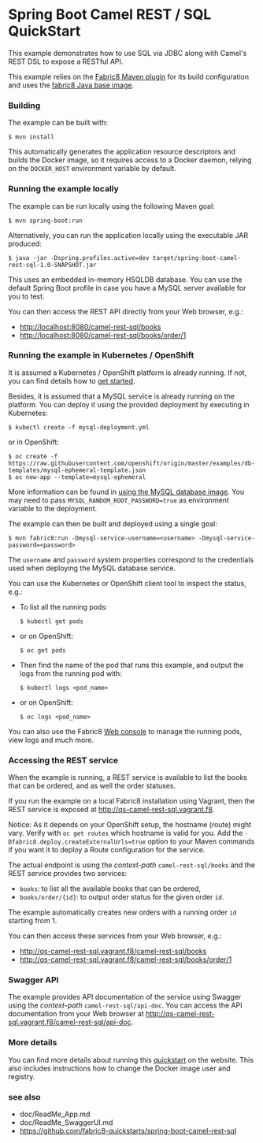# Spring Boot Camel REST / SQL QuickStart

This example demonstrates how to use SQL via JDBC along with Camel's REST DSL to expose a RESTful API.

This example relies on the [Fabric8 Maven plugin](https://maven.fabric8.io) for its build configuration
and uses the [fabric8 Java base image](https://github.com/fabric8io/base-images#java-base-images).

### Building

The example can be built with:

    $ mvn install

This automatically generates the application resource descriptors and builds the Docker image, so it requires access to a Docker daemon, relying on the `DOCKER_HOST` environment variable by default.

### Running the example locally

The example can be run locally using the following Maven goal:

    $ mvn spring-boot:run

Alternatively, you can run the application locally using the executable JAR produced:

    $ java -jar -Dspring.profiles.active=dev target/spring-boot-camel-rest-sql-1.0-SNAPSHOT.jar

This uses an embedded in-memory HSQLDB database. You can use the default Spring Boot profile in case you have a MySQL server available for you to test.

You can then access the REST API directly from your Web browser, e.g.:

- <http://localhost:8080/camel-rest-sql/books>
- <http://localhost:8080/camel-rest-sql/books/order/1>

### Running the example in Kubernetes / OpenShift

It is assumed a Kubernetes / OpenShift platform is already running. If not, you can find details how to [get started](http://fabric8.io/guide/getStarted/index.html).

Besides, it is assumed that a MySQL service is already running on the platform. You can deploy it using the provided deployment by executing in Kubernetes:

    $ kubectl create -f mysql-deployment.yml

or in OpenShift:

    $ oc create -f https://raw.githubusercontent.com/openshift/origin/master/examples/db-templates/mysql-ephemeral-template.json
    $ oc new-app --template=mysql-ephemeral

More information can be found in [using the MySQL database image](https://docs.openshift.com/container-platform/3.3/using_images/db_images/mysql.html). You may need to pass `MYSQL_RANDOM_ROOT_PASSWORD=true` as environment variable to the deployment.

The example can then be built and deployed using a single goal:

    $ mvn fabric8:run -Dmysql-service-username=<username> -Dmysql-service-password=<password>

The `username` and `password` system properties correspond to the credentials
used when deploying the MySQL database service.

You can use the Kubernetes or OpenShift client tool to inspect the status, e.g.:

- To list all the running pods:
    ```
    $ kubectl get pods
    ```

- or on OpenShift:
    ```
    $ oc get pods
    ```

- Then find the name of the pod that runs this example, and output the logs from the running pod with:
    ```
    $ kubectl logs <pod_name>
    ```

- or on OpenShift:
    ```
    $ oc logs <pod_name>
    ```

You can also use the Fabric8 [Web console](http://fabric8.io/guide/console.html) to manage the running pods, view logs and much more.

### Accessing the REST service

When the example is running, a REST service is available to list the books that can be ordered, and as well the order statuses.

If you run the example on a local Fabric8 installation using Vagrant, then the REST service is exposed at <http://qs-camel-rest-sql.vagrant.f8>.

Notice: As it depends on your OpenShift setup, the hostname (route) might vary. Verify with `oc get routes` which hostname is valid for you. Add the `-Dfabric8.deploy.createExternalUrls=true` option to your Maven commands if you want it to deploy a Route configuration for the service.

The actual endpoint is using the _context-path_ `camel-rest-sql/books` and the REST service provides two services:

- `books`: to list all the available books that can be ordered,
- `books/order/{id}`: to output order status for the given order `id`.

The example automatically creates new orders with a running order `id` starting from 1.

You can then access these services from your Web browser, e.g.:

- <http://qs-camel-rest-sql.vagrant.f8/camel-rest-sql/books>
- <http://qs-camel-rest-sql.vagrant.f8/camel-rest-sql/books/order/1>

### Swagger API

The example provides API documentation of the service using Swagger using the _context-path_ `camel-rest-sql/api-doc`. You can access the API documentation from your Web browser at <http://qs-camel-rest-sql.vagrant.f8/camel-rest-sql/api-doc>.

### More details

You can find more details about running this [quickstart](http://fabric8.io/guide/quickstarts/running.html) on the website. This also includes instructions how to change the Docker image user and registry.

### see also

* doc/ReadMe_App.md
* doc/ReadMe_SwaggerUI.md
* https://github.com/fabric8-quickstarts/spring-boot-camel-rest-sql
